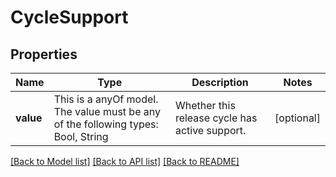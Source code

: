 # CycleSupport



## Properties
Name | Type | Description | Notes
------------ | ------------- | ------------- | -------------
**value** | This is a anyOf model. The value must be any of the following types: Bool, String | Whether this release cycle has active support. | [optional] 





[[Back to Model list]](../README.md#models) [[Back to API list]](../README.md#api-endpoints) [[Back to README]](../README.md)


